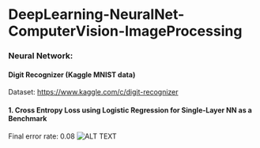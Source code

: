 # DeepLearning-NeuralNet-ComputerVision-ImageProcessing

### Neural Network:
#### Digit Recognizer (Kaggle MNIST data)
Dataset: https://www.kaggle.com/c/digit-recognizer

#### 1. Cross Entropy Loss using Logistic Regression for Single-Layer NN as a Benchmark
Final error rate: 0.08
![ALT TEXT](https://github.com/SaifurRR/DeepLearning-NeuralNet-ComputerVision-ImageProcessing/blob/main/NeuralNetwork/Images/1_Logistic%20Regression_train_test_loss.png)


            
  
     
      
       
        
